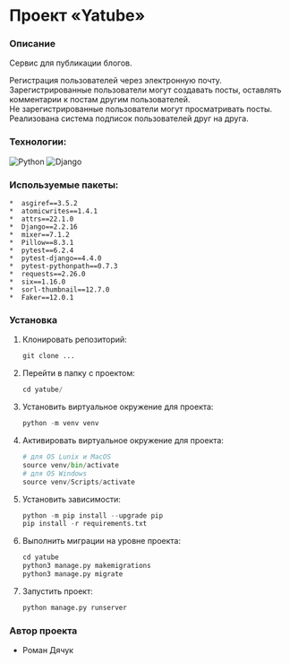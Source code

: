 # Проект «Yatube»

### Описание
Сервис для публикации блогов.

Регистрация пользователей через электронную почту.  
Зарегистрированные пользователи могут создавать посты, оставлять комментарии к постам другим пользователей.  
Не зарегистрированные пользователи могут просматривать посты.  
Реализована система подписок пользователей друг на друга. 

### Технологии:
![Python](https://img.shields.io/badge/Python-FFD43B?style=for-the-badge&logo=python&logoColor=blue)
![Django](https://img.shields.io/badge/Django-092E20?style=for-the-badge&logo=django&logoColor=green)

### Используемые пакеты:
    *  asgiref==3.5.2
    *  atomicwrites==1.4.1
    *  attrs==22.1.0
    *  Django==2.2.16
    *  mixer==7.1.2
    *  Pillow==8.3.1
    *  pytest==6.2.4
    *  pytest-django==4.4.0
    *  pytest-pythonpath==0.7.3
    *  requests==2.26.0
    *  six==1.16.0
    *  sorl-thumbnail==12.7.0
    *  Faker==12.0.1
### Установка

1. Клонировать репозиторий:

   ```python
   git clone ...
   ```

2. Перейти в папку с проектом:

   ```python
   cd yatube/
   ```

3. Установить виртуальное окружение для проекта:

   ```python
   python -m venv venv
   ```

4. Активировать виртуальное окружение для проекта:

   ```python
   # для OS Lunix и MacOS
   source venv/bin/activate
   # для OS Windows
   source venv/Scripts/activate
   ```

5. Установить зависимости:

   ```python
   python -m pip install --upgrade pip
   pip install -r requirements.txt
   ```

6. Выполнить миграции на уровне проекта:

   ```python
   cd yatube
   python3 manage.py makemigrations
   python3 manage.py migrate
   ```

7. Запустить проект:
   ```python
   python manage.py runserver
   ```


### Автор проекта 
* Роман Дячук   

